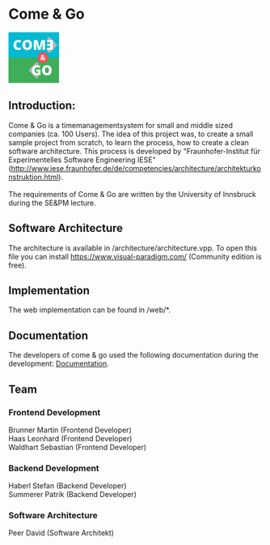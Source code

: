 # Come & Go

<img src="https://github.com/peerdavid/ComeAndGo/blob/master/documentation/logo.jpg" width="100"/>

## Introduction:

Come & Go is a timemanagementsystem for small and middle sized companies (ca. 100 Users). The idea of this project was, to create a small sample project from scratch, to learn the process, how to create a clean software architecture. This process is developed by "Fraunhofer-Institut für Experimentelles Software Engineering IESE" (http://www.iese.fraunhofer.de/de/competencies/architecture/architekturkonstruktion.html).
<br><br>
The requirements of Come & Go are written by the University of Innsbruck during the SE&PM lecture.

## Software Architecture
The architecture is available in /architecture/architecture.vpp. To open this file you can install https://www.visual-paradigm.com/ (Community edition is free).

## Implementation
The web implementation can be found in /web/*.

## Documentation
The developers of come & go used the following documentation during the development: <a href=https://github.com/peerdavid/ComeAndGo/wiki>Documentation</a>.


## Team
### Frontend Development
Brunner Martin (Frontend Developer)<br>
Haas Leonhard (Frontend Developer)<br>
Waldhart Sebastian (Frontend Developer)<br>

### Backend Development
Haberl Stefan (Backend Developer)<br>
Summerer Patrik (Backend Developer)<br>

### Software Architecture
Peer David (Software Architekt)<br>

